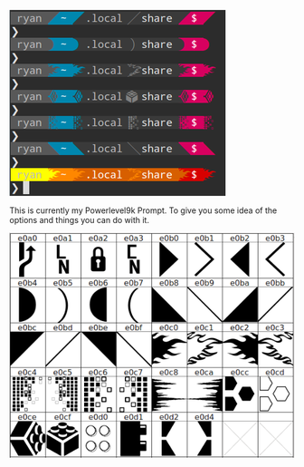 ![preview](img/promptpre.png)

This is currently my Powerlevel9k Prompt.  To give you some idea of the options and things you can do with it.

![preview](img/fontforge.png)

